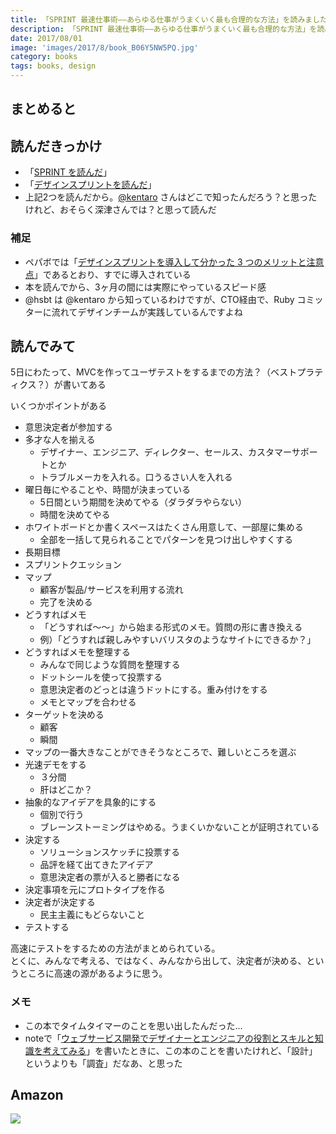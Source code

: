 ```yaml
---
title: 「SPRINT 最速仕事術――あらゆる仕事がうまくいく最も合理的な方法」を読みました
description: 「SPRINT 最速仕事術――あらゆる仕事がうまくいく最も合理的な方法」を読みました。みんなで考える、ではなく、みんなから出して、決定者が決める、というところに高速の源があるように思う
date: 2017/08/01
image: 'images/2017/8/book_B06Y5NW5PQ.jpg'
category: books
tags: books, design
---
```


## まとめると

## 読んだきっかけ

- 「[SPRINT を読んだ](https://www.hsbt.org/diary/20170614.html#p02)」
- 「[デザインスプリントを読んだ](https://www.hsbt.org/diary/20170709.html#p03)」
- 上記2つを読んだから。[@kentaro](https://twitter.com/kentaro) さんはどこで知ったんだろう？と思ったけれど、おそらく深津さんでは？と思って読んだ

### 補足

- ペパボでは「[デザインスプリントを導入して分かった 3 つのメリットと注意点](https://tech.pepabo.com/2017/10/16/design-sprint-1/)」であるとおり、すでに導入されている
- 本を読んでから、3ヶ月の間には実際にやっているスピード感
- @hsbt は @kentaro から知っているわけですが、CTO経由で、Ruby コミッターに流れてデザインチームが実践しているんですよね

## 読んでみて

5日にわたって、MVCを作ってユーザテストをするまでの方法？（ベストプラティクス？）が書いてある

いくつかポイントがある

- 意思決定者が参加する
- 多才な人を揃える
  - デザイナー、エンジニア、ディレクター、セールス、カスタマーサポートとか
  - トラブルメーカを入れる。口うるさい人を入れる
- 曜日毎にやることや、時間が決まっている
  - 5日間という期間を決めてやる（ダラダラやらない）
  - 時間を決めてやる
- ホワイトボードとか書くスペースはたくさん用意して、一部屋に集める
  - 全部を一括して見られることでパターンを見つけ出しやすくする
- 長期目標
- スプリントクエッション
- マップ
  - 顧客が製品/サービスを利用する流れ
  - 完了を決める
- どうすればメモ
  - 「どうすれば〜〜」から始まる形式のメモ。質問の形に書き換える
  - 例）「どうすれば親しみやすいバリスタのようなサイトにできるか？」
- どうすればメモを整理する
  - みんなで同じような質問を整理する
  - ドットシールを使って投票する
  - 意思決定者のどっとは違うドットにする。重み付けをする
  - メモとマップを合わせる
- ターゲットを決める
  - 顧客
  - 瞬間
- マップの一番大きなことができそうなところで、難しいところを選ぶ
- 光速デモをする
  - ３分間
  - 肝はどこか？
- 抽象的なアイデアを具象的にする
  - 個別で行う
  - ブレーンストーミングはやめる。うまくいかないことが証明されている
- 決定する
  - ソリューションスケッチに投票する
  - 品評を経て出てきたアイデア
  - 意思決定者の票が入ると勝者になる
- 決定事項を元にプロトタイプを作る
- 決定者が決定する
  - 民主主義にもどらないこと
- テストする

高速にテストをするための方法がまとめられている。  
とくに、みんなで考える、ではなく、みんなから出して、決定者が決める、というところに高速の源があるように思う。


### メモ

- この本でタイムタイマーのことを思い出したんだった...
- noteで「[ウェブサービス開発でデザイナーとエンジニアの役割とスキルと知識を考えてみる](https://note.mu/matsuhisa/n/n5e7bf2a0dca1)」を書いたときに、この本のことを書いたけれど、「設計」というよりも「調査」だなあ、と思った

## Amazon

[![](http://images-jp.amazon.com/images/P/B06Y5NW5PQ.09.MAIN._SCLZZZZZZZ_.jpg)](https://www.amazon.co.jp/dp/B06Y5NW5PQ/)
